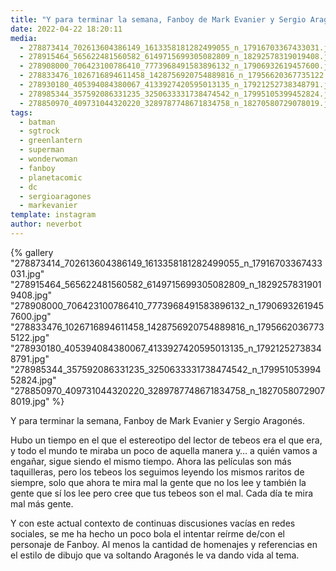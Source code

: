 ```yaml
---
title: "Y para terminar la semana, Fanboy de Mark Evanier y Sergio Aragonés"
date: 2022-04-22 18:20:11
media: 
  - 278873414_702613604386149_1613358181282499055_n_17916703367433031.jpg
  - 278915464_565622481560582_6149715699305082809_n_18292578319019408.jpg
  - 278908000_706423100786410_7773968491583896132_n_17906932619457600.jpg
  - 278833476_1026716894611458_1428756920754889816_n_17956620367735122.jpg
  - 278930180_405394084380067_4133927420595013135_n_17921252738348791.jpg
  - 278985344_357592086331235_3250633331738474542_n_17995105399452824.jpg
  - 278850970_409731044320220_3289787748671834758_n_18270580729078019.jpg
tags: 
  - batman
  - sgtrock
  - greenlantern
  - superman
  - wonderwoman
  - fanboy
  - planetacomic
  - dc
  - sergioaragones
  - markevanier
template: instagram
author: neverbot
---
```


{% gallery "278873414_702613604386149_1613358181282499055_n_17916703367433031.jpg" "278915464_565622481560582_6149715699305082809_n_18292578319019408.jpg" "278908000_706423100786410_7773968491583896132_n_17906932619457600.jpg" "278833476_1026716894611458_1428756920754889816_n_17956620367735122.jpg" "278930180_405394084380067_4133927420595013135_n_17921252738348791.jpg" "278985344_357592086331235_3250633331738474542_n_17995105399452824.jpg" "278850970_409731044320220_3289787748671834758_n_18270580729078019.jpg" %}

Y para terminar la semana, Fanboy de Mark Evanier y Sergio Aragonés.

Hubo un tiempo en el que el estereotipo del lector de tebeos era el que era, y todo el mundo te miraba un poco de aquella manera y… a quién vamos a engañar, sigue siendo el mismo tiempo. Ahora las películas son más taquilleras, pero los tebeos los seguimos leyendo los mismos raritos de siempre, solo que ahora te mira mal la gente que no los lee y también la gente que sí los lee pero cree que tus tebeos son el mal. Cada día te mira mal más gente.

Y con este actual contexto de continuas discusiones vacías en redes sociales, se me ha hecho un poco bola el intentar reírme de/con el personaje de Fanboy. Al menos la cantidad de homenajes y referencias en el estilo de dibujo que va soltando Aragonés le va dando vida al tema.
